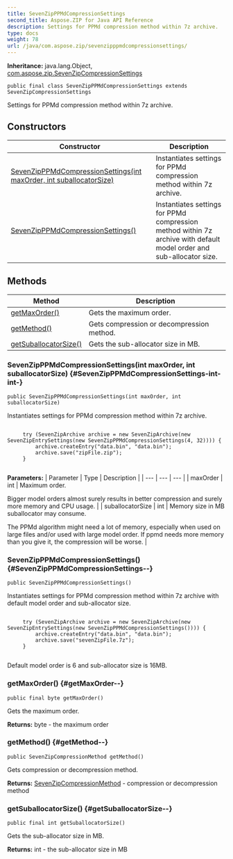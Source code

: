 ```yaml
---
title: SevenZipPPMdCompressionSettings
second_title: Aspose.ZIP for Java API Reference
description: Settings for PPMd compression method within 7z archive.
type: docs
weight: 78
url: /java/com.aspose.zip/sevenzipppmdcompressionsettings/
---
```


**Inheritance:**
java.lang.Object, [com.aspose.zip.SevenZipCompressionSettings](../../com.aspose.zip/sevenzipcompressionsettings)
```
public final class SevenZipPPMdCompressionSettings extends SevenZipCompressionSettings
```

Settings for PPMd compression method within 7z archive.
## Constructors

| Constructor | Description |
| --- | --- |
| [SevenZipPPMdCompressionSettings(int maxOrder, int suballocatorSize)](#SevenZipPPMdCompressionSettings-int-int-) | Instantiates settings for PPMd compression method within 7z archive. |
| [SevenZipPPMdCompressionSettings()](#SevenZipPPMdCompressionSettings--) | Instantiates settings for PPMd compression method within 7z archive with default model order and sub-allocator size. |
## Methods

| Method | Description |
| --- | --- |
| [getMaxOrder()](#getMaxOrder--) | Gets the maximum order. |
| [getMethod()](#getMethod--) | Gets compression or decompression method. |
| [getSuballocatorSize()](#getSuballocatorSize--) | Gets the sub-allocator size in MB. |
### SevenZipPPMdCompressionSettings(int maxOrder, int suballocatorSize) {#SevenZipPPMdCompressionSettings-int-int-}
```
public SevenZipPPMdCompressionSettings(int maxOrder, int suballocatorSize)
```


Instantiates settings for PPMd compression method within 7z archive.

```

     try (SevenZipArchive archive = new SevenZipArchive(new SevenZipEntrySettings(new SevenZipPPMdCompressionSettings(4, 32)))) {
         archive.createEntry("data.bin", "data.bin");
         archive.save("zipFile.zip");
     }
 
```



**Parameters:**
| Parameter | Type | Description |
| --- | --- | --- |
| maxOrder | int | Maximum order.

Bigger model orders almost surely results in better compression and surely more memory and CPU usage. |
| suballocatorSize | int | Memory size in MB suballocator may consume.

The PPMd algorithm might need a lot of memory, especially when used on large files and/or used with large model order. If ppmd needs more memory than you give it, the compression will be worse. |

### SevenZipPPMdCompressionSettings() {#SevenZipPPMdCompressionSettings--}
```
public SevenZipPPMdCompressionSettings()
```


Instantiates settings for PPMd compression method within 7z archive with default model order and sub-allocator size.

```

     try (SevenZipArchive archive = new SevenZipArchive(new SevenZipEntrySettings(new SevenZipPPMdCompressionSettings()))) {
         archive.createEntry("data.bin", "data.bin");
         archive.save("sevenZipFile.7z");
     }
 
```

Default model order is 6 and sub-allocator size is 16MB.

### getMaxOrder() {#getMaxOrder--}
```
public final byte getMaxOrder()
```


Gets the maximum order.

**Returns:**
byte - the maximum order
### getMethod() {#getMethod--}
```
public SevenZipCompressionMethod getMethod()
```


Gets compression or decompression method.

**Returns:**
[SevenZipCompressionMethod](../../com.aspose.zip/sevenzipcompressionmethod) - compression or decompression method
### getSuballocatorSize() {#getSuballocatorSize--}
```
public final int getSuballocatorSize()
```


Gets the sub-allocator size in MB.

**Returns:**
int - the sub-allocator size in MB
